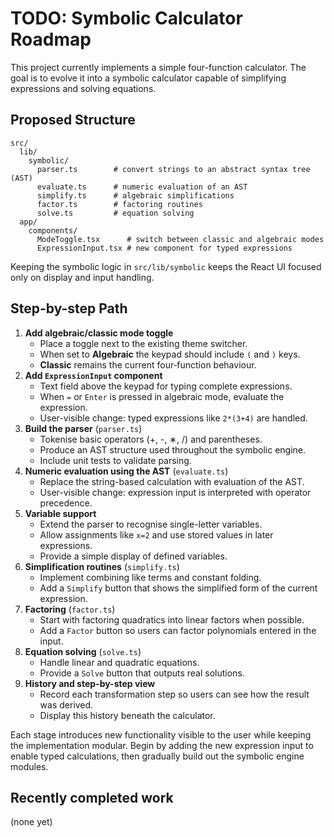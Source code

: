 # TODO: Symbolic Calculator Roadmap

This project currently implements a simple four-function calculator. The goal is to evolve it into a symbolic calculator capable of simplifying expressions and solving equations.

## Proposed Structure

```
src/
  lib/
    symbolic/
      parser.ts        # convert strings to an abstract syntax tree (AST)
      evaluate.ts      # numeric evaluation of an AST
      simplify.ts      # algebraic simplifications
      factor.ts        # factoring routines
      solve.ts         # equation solving
  app/
    components/
      ModeToggle.tsx      # switch between classic and algebraic modes
      ExpressionInput.tsx # new component for typed expressions
```

Keeping the symbolic logic in `src/lib/symbolic` keeps the React UI focused only on display and input handling.

## Step-by-step Path

1. **Add algebraic/classic mode toggle**
   - Place a toggle next to the existing theme switcher.
   - When set to **Algebraic** the keypad should include `(` and `)` keys.
   - **Classic** remains the current four‑function behaviour.
2. **Add `ExpressionInput` component**
   - Text field above the keypad for typing complete expressions.
   - When `=` or `Enter` is pressed in algebraic mode, evaluate the expression.
   - User-visible change: typed expressions like `2*(3+4)` are handled.
3. **Build the parser** (`parser.ts`)
   - Tokenise basic operators (+, -, ∗, /) and parentheses.
   - Produce an AST structure used throughout the symbolic engine.
   - Include unit tests to validate parsing.
4. **Numeric evaluation using the AST** (`evaluate.ts`)
   - Replace the string-based calculation with evaluation of the AST.
   - User-visible change: expression input is interpreted with operator precedence.
5. **Variable support**
   - Extend the parser to recognise single-letter variables.
   - Allow assignments like `x=2` and use stored values in later expressions.
   - Provide a simple display of defined variables.
6. **Simplification routines** (`simplify.ts`)
   - Implement combining like terms and constant folding.
   - Add a `Simplify` button that shows the simplified form of the current expression.
7. **Factoring** (`factor.ts`)
   - Start with factoring quadratics into linear factors when possible.
   - Add a `Factor` button so users can factor polynomials entered in the input.
8. **Equation solving** (`solve.ts`)
   - Handle linear and quadratic equations.
   - Provide a `Solve` button that outputs real solutions.
9. **History and step-by-step view**
   - Record each transformation step so users can see how the result was derived.
   - Display this history beneath the calculator.

Each stage introduces new functionality visible to the user while keeping the implementation modular. Begin by adding the new expression input to enable typed calculations, then gradually build out the symbolic engine modules.

## Recently completed work

(none yet)
